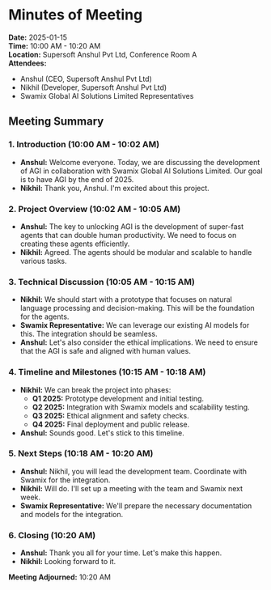 # Minutes of Meeting

**Date:** 2025-01-15  
**Time:** 10:00 AM - 10:20 AM  
**Location:** Supersoft Anshul Pvt Ltd, Conference Room A  
**Attendees:**  
- Anshul (CEO, Supersoft Anshul Pvt Ltd)  
- Nikhil (Developer, Supersoft Anshul Pvt Ltd)  
- Swamix Global AI Solutions Limited Representatives

## Meeting Summary

### 1. Introduction (10:00 AM - 10:02 AM)
- **Anshul:** Welcome everyone. Today, we are discussing the development of AGI in collaboration with Swamix Global AI Solutions Limited. Our goal is to have AGI by the end of 2025.
- **Nikhil:** Thank you, Anshul. I'm excited about this project.

### 2. Project Overview (10:02 AM - 10:05 AM)
- **Anshul:** The key to unlocking AGI is the development of super-fast agents that can double human productivity. We need to focus on creating these agents efficiently.
- **Nikhil:** Agreed. The agents should be modular and scalable to handle various tasks.

### 3. Technical Discussion (10:05 AM - 10:15 AM)
- **Nikhil:** We should start with a prototype that focuses on natural language processing and decision-making. This will be the foundation for the agents.
- **Swamix Representative:** We can leverage our existing AI models for this. The integration should be seamless.
- **Anshul:** Let's also consider the ethical implications. We need to ensure that the AGI is safe and aligned with human values.

### 4. Timeline and Milestones (10:15 AM - 10:18 AM)
- **Nikhil:** We can break the project into phases:
  - **Q1 2025:** Prototype development and initial testing.
  - **Q2 2025:** Integration with Swamix models and scalability testing.
  - **Q3 2025:** Ethical alignment and safety checks.
  - **Q4 2025:** Final deployment and public release.
- **Anshul:** Sounds good. Let's stick to this timeline.

### 5. Next Steps (10:18 AM - 10:20 AM)
- **Anshul:** Nikhil, you will lead the development team. Coordinate with Swamix for the integration.
- **Nikhil:** Will do. I'll set up a meeting with the team and Swamix next week.
- **Swamix Representative:** We'll prepare the necessary documentation and models for the integration.

### 6. Closing (10:20 AM)
- **Anshul:** Thank you all for your time. Let's make this happen.
- **Nikhil:** Looking forward to it.

**Meeting Adjourned:** 10:20 AM
